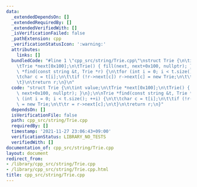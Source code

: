 ```yaml
---
data:
  _extendedDependsOn: []
  _extendedRequiredBy: []
  _extendedVerifiedWith: []
  _isVerificationFailed: false
  _pathExtension: cpp
  _verificationStatusIcon: ':warning:'
  attributes:
    links: []
  bundledCode: "#line 1 \"cpp_src/string/Trie.cpp\"\nstruct Trie {\n\tint value;\n\
    \tTrie *next[0x100];\n\tTrie() { fill(next, next+0x100, nullptr); }\n};\n\nTrie\
    \ *find(const string &t, Trie *r) {\n\tfor (int i = 0; i < t.size(); ++i) {\n\t\
    \tchar c = t[i];\n\t\tif (!r->next[c]) r->next[c] = new Trie;\n\t\tr = r->next[c];\n\
    \t}\n\treturn r;\n}\n"
  code: "struct Trie {\n\tint value;\n\tTrie *next[0x100];\n\tTrie() { fill(next,\
    \ next+0x100, nullptr); }\n};\n\nTrie *find(const string &t, Trie *r) {\n\tfor\
    \ (int i = 0; i < t.size(); ++i) {\n\t\tchar c = t[i];\n\t\tif (!r->next[c]) r->next[c]\
    \ = new Trie;\n\t\tr = r->next[c];\n\t}\n\treturn r;\n}"
  dependsOn: []
  isVerificationFile: false
  path: cpp_src/string/Trie.cpp
  requiredBy: []
  timestamp: '2021-11-27 23:06:43+09:00'
  verificationStatus: LIBRARY_NO_TESTS
  verifiedWith: []
documentation_of: cpp_src/string/Trie.cpp
layout: document
redirect_from:
- /library/cpp_src/string/Trie.cpp
- /library/cpp_src/string/Trie.cpp.html
title: cpp_src/string/Trie.cpp
---
```

